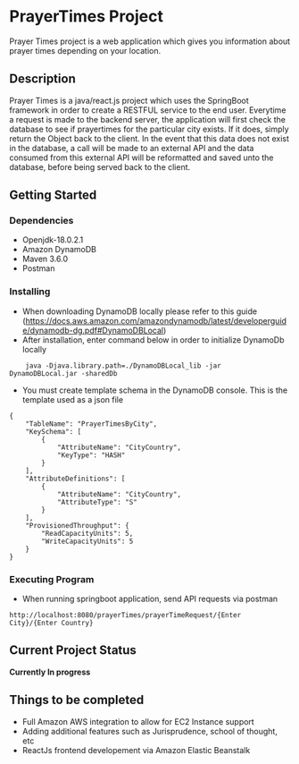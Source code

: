 # PrayerTimes Project
Prayer Times project is a web application which gives you information about prayer times depending on your location.

## Description
Prayer Times is a java/react.js project which uses the SpringBoot framework in order to create a RESTFUL service to the end user. Everytime a request is made to the backend server,
the application will first check the database to see if prayertimes for the particular city exists. If it does, simply return the Object back to the client. In the event that this 
data does not exist in the database, a call will be made to an external API and the data consumed from this external API will be reformatted and saved unto the database, before being 
served back to the client.

## Getting Started

### Dependencies
* Openjdk-18.0.2.1
* Amazon DynamoDB
* Maven 3.6.0
* Postman

### Installing
* When downloading DynamoDB locally please refer to this guide (https://docs.aws.amazon.com/amazondynamodb/latest/developerguide/dynamodb-dg.pdf#DynamoDBLocal)
* After installation, enter command below in order to initialize DynamoDb locally
```
	java -Djava.library.path=./DynamoDBLocal_lib -jar DynamoDBLocal.jar -sharedDb
```
* You must create template schema in the DynamoDB console. This is the template used as a json file

```
{
	"TableName": "PrayerTimesByCity",
	"KeySchema": [
		{
			"AttributeName": "CityCountry",
			"KeyType": "HASH"
		}
	],
	"AttributeDefinitions": [
		{
			"AttributeName": "CityCountry",
			"AttributeType": "S"
		}
	],
	"ProvisionedThroughput": {
		"ReadCapacityUnits": 5,
		"WriteCapacityUnits": 5
	}
}
```

### Executing Program
* When running springboot application, send API requests via postman 

```
http://localhost:8080/prayerTimes/prayerTimeRequest/{Enter City}/{Enter Country}
```

## Current Project Status
**Currently In progress**

## Things to be completed
* Full Amazon AWS integration to allow for EC2 Instance support
* Adding additional features such as Jurisprudence, school of thought, etc
* ReactJs frontend developement via Amazon Elastic Beanstalk
